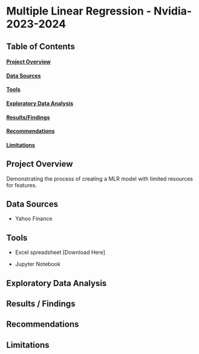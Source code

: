 # Multiple Linear Regression - Nvidia-2023-2024


## Table of Contents
#### [Project Overview](#Project-Overview)
#### [Data Sources](#Data-sources)
#### [Tools](#Tools)
#### [Exploratory Data Analysis](#Exploratory-Data-Analysis)
#### [Results/Findings](#Results/Findings)
#### [Recommendations](#Recommendations)
#### [Limitations](#Limitations)

## Project Overview
Demonstrating the process of creating a MLR model with limited resources for features.

## Data Sources
- Yahoo Finance 

## Tools
- Excel spreadsheet [Download Here]

- Jupyter Notebook

## Exploratory Data Analysis


## Results / Findings


## Recommendations


## Limitations

